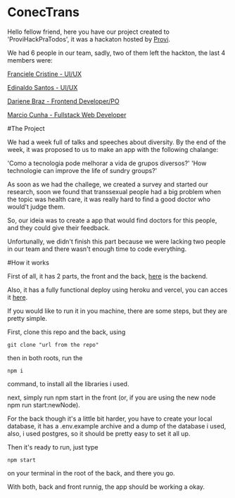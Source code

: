 <h1>ConecTrans</h1>

Hello fellow friend, here you have our project created to 'ProviHackPraTodos', it was a hackaton hosted by [Provi](https://provi.com.br/).

We had 6 people in our team, sadly, two of them left the hackton, the last 4 members were:

[Franciele Cristine - UI/UX](https://www.linkedin.com/in/franciele-cristine/)

[Edinaldo Santos - UI/UX](https://www.linkedin.com/in/edinaldodossantos/)

[Dariene Braz - Frontend Developer/PO](https://www.linkedin.com/in/dandariene-rp-braz/)

[Marcio Cunha - Fullstack Web Developer](https://www.linkedin.com/in/marcio-cunha-1b05a12b/)

#The Project

We had a week full of talks and speeches about diversity. By the end of the week, it was proposed to us to make an app with the following chalange:

'Como a tecnologia pode melhorar a vida de grupos diversos?'
'How technologie can improve the life of sundry groups?'

As soon as we had the challege, we created a survey and started our research, soon we found that transsexual people had a big problem when the topic was health care, it was really hard to find a good doctor who would't judge them.

So, our ideia was to create a app that would find doctors for this people, and they could give their feedback.

Unfortunally, we didn't finish this part because we were lacking two people in our team and there wasn't enough time to code everything.

#How it works

First of all, it has 2 parts, the front and the back, [here](https://github.com/MarcioVCunha/Hackaton-provi-back) is the backend.

Also, it has a fully functional deploy using heroku and vercel, you can acces it [here](https://hackaton-provi-front.vercel.app/).

If you would like to run it in you machine, there are some steps, but they are pretty simple.

First, clone this repo and the back, using

    git clone "url from the repo"

then in both roots, run the

    npm i

command, to install all the libraries i used.

next, simply run npm start in the front (or, if you are using the new node npm run start:newNode).

For the back though it's a little bit harder, you have to create your local database, it has a .env.example archive and a dump of the database i used, also, i used postgres, so it should be pretty easy to set it all up.

Then it's ready to run, just type

    npm start

on your terminal in the root of the back, and there you go.

With both, back and front runnig, the app should be working a okay.
